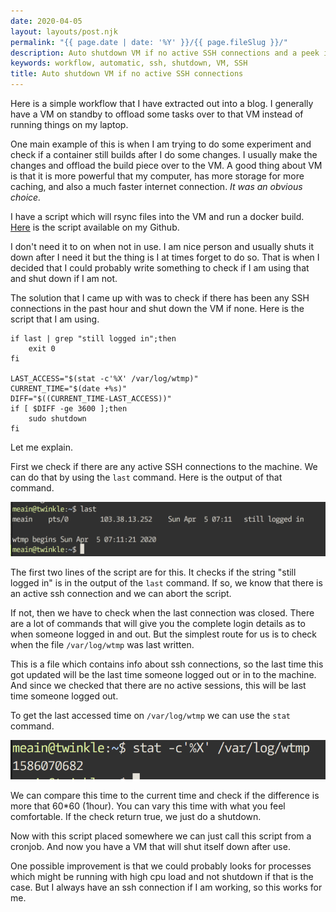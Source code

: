 ```yaml
---
date: 2020-04-05
layout: layouts/post.njk
permalink: "{{ page.date | date: '%Y' }}/{{ page.fileSlug }}/"
description: Auto shutdown VM if no active SSH connections and a peek into my workflow
keywords: workflow, automatic, ssh, shutdown, VM, SSH
title: Auto shutdown VM if no active SSH connections
---
```


Here is a simple workflow that I have extracted out into a blog.
I generally have a VM on standby to offload some tasks over to that VM instead of running things on my laptop.

One main example of this is when I am trying to do some experiment and check if a container still builds after I do some
changes. I usually make the changes and offload the build piece over to the VM. A good thing about VM is that it is more
powerful that my computer, has more storage for more caching, and also a much faster internet connection.
*It was an obvious choice.*

I have a script which will rsync files into the VM and run a docker build. [Here](https://github.com/meain/dotfiles/blob/master/scripts/.bin/try-build)
is the script available on my Github.

I don't need it to on when not in use. I am nice person and usually shuts it down after I need it but the thing is I at
times forget to do so. That is when I decided that I could probably write something to check if I am using that and shut
down if I am not.

The solution that I came up with was to check if there has been any SSH connections in the past hour and shut down
the VM if none. Here is the script that I am using.

```shell
if last | grep "still logged in";then
    exit 0
fi

LAST_ACCESS="$(stat -c'%X' /var/log/wtmp)"
CURRENT_TIME="$(date +%s)"
DIFF="$((CURRENT_TIME-LAST_ACCESS))"
if [ $DIFF -ge 3600 ];then
    sudo shutdown
fi
```

Let me explain.

First we check if there are any active SSH connections to the machine. We can do that by using the `last` command.
Here is the output of that command.

![screenshot](/img/ssh-last.png)

The first two lines of the script are for this. It checks if the string "still logged in" is in the output of the `last`
command. If so, we know that there is an active ssh connection and we can abort the script.

If not, then we have to check when the last connection was closed.
There are a lot of commands that will give you the complete login details as to when someone logged in and out.
But the simplest route for us is to check when the file `/var/log/wtmp` was last written.

This is a file which contains info about ssh connections, so the last time this got updated will be the last time
someone logged out or in to the machine. And since we checked that there are no active sessions, this will be last time
someone logged out.

To get the last accessed time on `/var/log/wtmp` we can use the `stat` command.

![screenshot](/img/ssh-stat.png)

We can compare this time to the current time and check if the difference is more that 60*60 (1hour). You can vary this
time with what you feel comfortable.
If the check return true, we just do a shutdown.

Now with this script placed somewhere we can just call this script from a cronjob.
And now you have a VM that will shut itself down after use.

One possible improvement is that we could probably looks for processes which might be running with high cpu load and
not shutdown if that is the case. But I always have an ssh connection if I am working, so this works for me.
